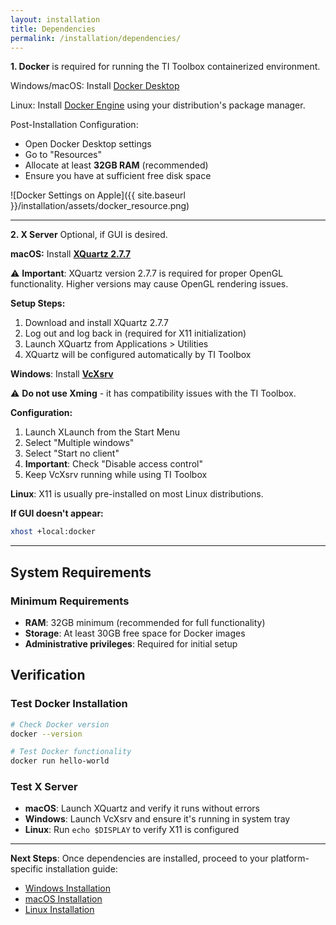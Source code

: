 ```yaml
---
layout: installation
title: Dependencies
permalink: /installation/dependencies/
---
```


**1. Docker** is required for running the TI Toolbox containerized environment.

Windows/macOS: Install [Docker Desktop](https://www.docker.com/products/docker-desktop/)

Linux: Install [Docker Engine](https://docs.docker.com/engine/install/) using your distribution's package manager.

Post-Installation Configuration:
- Open Docker Desktop settings
- Go to "Resources" 
- Allocate at least **32GB RAM** (recommended)
- Ensure you have at sufficient free disk space

![Docker Settings on Apple]({{ site.baseurl }}/installation/assets/docker_resource.png)

---

**2. X Server** Optional, if GUI is desired.

**macOS:** Install **[XQuartz 2.7.7](https://www.xquartz.org/releases/archive.html)**

⚠️ **Important**: XQuartz version 2.7.7 is required for proper OpenGL functionality. Higher versions may cause OpenGL rendering issues.

**Setup Steps:**
1. Download and install XQuartz 2.7.7
2. Log out and log back in (required for X11 initialization)
3. Launch XQuartz from Applications > Utilities
4. XQuartz will be configured automatically by TI Toolbox

**Windows**: Install **[VcXsrv](https://sourceforge.net/projects/vcxsrv/)**

⚠️ **Do not use Xming** - it has compatibility issues with the TI Toolbox.

**Configuration:**
1. Launch XLaunch from the Start Menu
2. Select "Multiple windows"
3. Select "Start no client"
4. **Important**: Check "Disable access control"
5. Keep VcXsrv running while using TI Toolbox

**Linux**: X11 is usually pre-installed on most Linux distributions.

**If GUI doesn't appear:**
```bash
xhost +local:docker
```
---

## System Requirements

### Minimum Requirements
- **RAM**: 32GB minimum (recommended for full functionality)
- **Storage**: At least 30GB free space for Docker images
- **Administrative privileges**: Required for initial setup


## Verification

### Test Docker Installation
```bash
# Check Docker version
docker --version

# Test Docker functionality
docker run hello-world
```

### Test X Server
- **macOS**: Launch XQuartz and verify it runs without errors
- **Windows**: Launch VcXsrv and ensure it's running in system tray
- **Linux**: Run `echo $DISPLAY` to verify X11 is configured

---

**Next Steps**: Once dependencies are installed, proceed to your platform-specific installation guide:
- [Windows Installation](../windows/)
- [macOS Installation](../macos/)
- [Linux Installation](../linux/) 